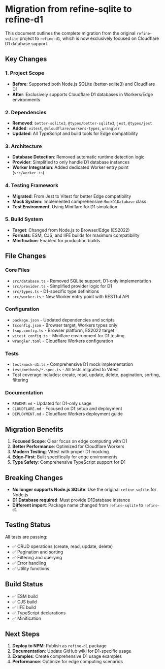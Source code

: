 # Migration from refine-sqlite to refine-d1

This document outlines the complete migration from the original `refine-sqlite` project to `refine-d1`, which is now exclusively focused on Cloudflare D1 database support.

## Key Changes

### 1. **Project Scope**
- **Before**: Supported both Node.js SQLite (better-sqlite3) and Cloudflare D1
- **After**: Exclusively supports Cloudflare D1 databases in Workers/Edge environments

### 2. **Dependencies**
- **Removed**: `better-sqlite3`, `@types/better-sqlite3`, `jest`, `@types/jest`
- **Added**: `vitest`, `@cloudflare/workers-types`, `wrangler`
- **Updated**: All TypeScript and build tools for Edge compatibility

### 3. **Architecture**
- **Database Detection**: Removed automatic runtime detection logic
- **Provider**: Simplified to only handle D1 database instances
- **Worker Integration**: Added dedicated Worker entry point (`src/worker.ts`)

### 4. **Testing Framework**
- **Migrated**: From Jest to Vitest for better Edge compatibility
- **Mock System**: Implemented comprehensive `MockD1Database` class
- **Test Environment**: Using Miniflare for D1 simulation

### 5. **Build System**
- **Target**: Changed from Node.js to Browser/Edge (ES2022)
- **Formats**: ESM, CJS, and IIFE builds for maximum compatibility
- **Minification**: Enabled for production builds

## File Changes

### Core Files
- `src/database.ts` - Removed SQLite support, D1-only implementation
- `src/provider.ts` - Simplified provider logic for D1
- `src/types.ts` - D1-specific type definitions
- `src/worker.ts` - New Worker entry point with RESTful API

### Configuration
- `package.json` - Updated dependencies and scripts
- `tsconfig.json` - Browser target, Workers types only
- `tsup.config.ts` - Browser platform, ES2022 target
- `vitest.config.ts` - Miniflare environment for D1 testing
- `wrangler.toml` - Cloudflare Workers configuration

### Tests
- `test/mock-d1.ts` - Comprehensive D1 mock implementation
- `test/methods/*.spec.ts` - All tests migrated to Vitest
- Test coverage includes: create, read, update, delete, pagination, sorting, filtering

### Documentation
- `README.md` - Updated for D1-only usage
- `CLOUDFLARE.md` - Focused on D1 setup and deployment
- `DEPLOYMENT.md` - Cloudflare Workers deployment guide

## Migration Benefits

1. **Focused Scope**: Clear focus on edge computing with D1
2. **Better Performance**: Optimized for Cloudflare Workers
3. **Modern Testing**: Vitest with proper D1 mocking
4. **Edge-First**: Built specifically for edge environments
5. **Type Safety**: Comprehensive TypeScript support for D1

## Breaking Changes

- **No longer supports Node.js SQLite**: Use the original `refine-sqlite` for Node.js
- **D1 Database required**: Must provide D1Database instance
- **Different import**: Package name changed from `refine-sqlite` to `refine-d1`

## Testing Status

All tests are passing:
- ✅ CRUD operations (create, read, update, delete)
- ✅ Pagination and sorting
- ✅ Filtering and querying
- ✅ Error handling
- ✅ Utility functions

## Build Status

- ✅ ESM build
- ✅ CJS build  
- ✅ IIFE build
- ✅ TypeScript declarations
- ✅ Minification

## Next Steps

1. **Deploy to NPM**: Publish as `refine-d1` package
2. **Documentation**: Update GitHub wiki for D1-specific usage
3. **Examples**: Create comprehensive D1 usage examples
4. **Performance**: Optimize for edge computing scenarios
